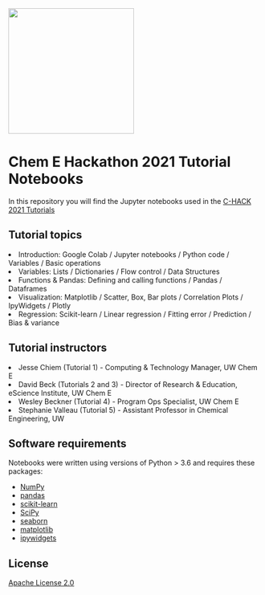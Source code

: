 <div align="left">
  <img src="https://github.com/valleau-lab/C-HACK/blob/main/Logo/C-HACK_logo.png" width=250>
</div>

# Chem E Hackathon 2021 Tutorial Notebooks
In this repository you will find the Jupyter notebooks used in the <a href="https://www.c-hack.org/">C-HACK 2021 Tutorials</a>

## Tutorial topics
<li>Introduction</i>: Google Colab / Jupyter notebooks / Python code / Variables / Basic operations  </li>
<li>Variables: Lists / Dictionaries / Flow control / Data Structures </li>
<li>Functions & Pandas: Defining and calling functions / Pandas / Dataframes </li>
<li>Visualization: Matplotlib / Scatter, Box, Bar plots / Correlation Plots / IpyWidgets / Plotly </li>
<li>Regression: Scikit-learn / Linear regression / Fitting error / Prediction / Bias & variance </li>


## Tutorial instructors
<li> Jesse Chiem (Tutorial 1) - Computing & Technology Manager, UW Chem E</li>
<li> David Beck (Tutorials 2 and 3) - Director of Research & Education, eScience Institute, UW Chem E</li>
<li> Wesley Beckner (Tutorial 4) - Program Ops Specialist, UW Chem E</li>
<li> Stephanie Valleau (Tutorial 5) - Assistant Professor in Chemical Engineering, UW</li>

## Software requirements
Notebooks were written using versions of Python > 3.6 and requires these packages:

- [NumPy](https://numpy.org/)
- [pandas](http://pandas.pydata.org/)
- [scikit-learn](https://scikit-learn.org/stable/)
- [SciPy](https://www.scipy.org/)
- [seaborn](https://seaborn.pydata.org/)
- [matplotlib](https://matplotlib.org/stable/index.html)
- [ipywidgets](https://ipywidgets.readthedocs.io/en/latest/)

## License
[Apache License 2.0](LICENSE)
